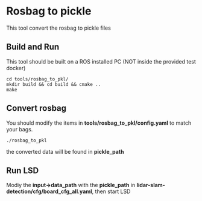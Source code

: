 # Rosbag to pickle

This tool convert the rosbag to pickle files

## Build and Run

This tool should be built on a ROS installed PC (NOT inside the provided test docker)

```shell
cd tools/rosbag_to_pkl/
mkdir build && cd build && cmake ..
make
```

## Convert rosbag

You should modify the items in **tools/rosbag_to_pkl/config.yaml** to match your bags.
```shell
./rosbag_to_pkl
```
the converted data will be found in **pickle_path**

## Run LSD

Modiy the **input->data_path** with the **pickle_path** in **lidar-slam-detection/cfg/board_cfg_all.yaml**, then start LSD
